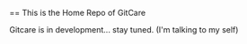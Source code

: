 == This is the Home Repo of GitCare

Gitcare is in development... stay tuned. (I'm talking to my self)
